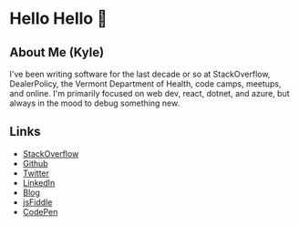 # Hello Hello 👋

## About Me (Kyle)

I've been writing software for the last decade or so at StackOverflow, DealerPolicy, the Vermont Department of Health, code camps, meetups, and online. I'm primarily focused on web dev, react, dotnet, and azure, but always in the mood to debug something new.

## Links

* [StackOverflow][1]
* [Github][2]
* [Twitter][3]
* [LinkedIn][4]
* [Blog][5]
* [jsFiddle][6]
* [CodePen][7]

[1]: https://stackoverflow.com/users/1366033/kylemit
[2]: https://github.com/KyleMit/
[3]: https://twitter.com/KyleMitBTV
[4]: https://www.linkedin.com/in/kylemit/
[5]: http://www.codingeverything.com/
[6]: https://jsfiddle.net/user/KyleMit/fiddles/
[7]: https://codepen.io/KyleMit/pens/popular
